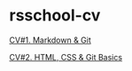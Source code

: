 # rsschool-cv
[CV#1. Markdown & Git](https://snaumau.github.io/rsschool-cv/cv)

[CV#2. HTML, CSS & Git Basics](https://snaumau.github.io/rsschool-cv/)